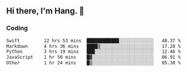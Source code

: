 ## Hi there, I'm Hang. 👋

### Coding

<!--START_SECTION:waka-->

```txt
Swift         12 hrs 53 mins  ████████████░░░░░░░░░░░░░   48.37 %
Markdown      4 hrs 36 mins   ████▒░░░░░░░░░░░░░░░░░░░░   17.28 %
Python        3 hrs 19 mins   ███░░░░░░░░░░░░░░░░░░░░░░   12.46 %
JavaScript    1 hr 50 mins    █▓░░░░░░░░░░░░░░░░░░░░░░░   06.91 %
Other         1 hr 24 mins    █▒░░░░░░░░░░░░░░░░░░░░░░░   05.30 %
```

<!--END_SECTION:waka-->
